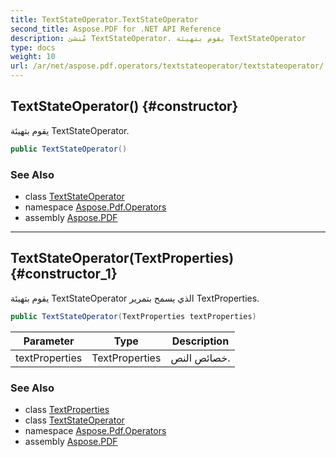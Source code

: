 ```yaml
---
title: TextStateOperator.TextStateOperator
second_title: Aspose.PDF for .NET API Reference
description: مُنشئ TextStateOperator. يقوم بتهيئة TextStateOperator
type: docs
weight: 10
url: /ar/net/aspose.pdf.operators/textstateoperator/textstateoperator/
---
```

## TextStateOperator() {#constructor}

يقوم بتهيئة TextStateOperator.

```csharp
public TextStateOperator()
```

### See Also

* class [TextStateOperator](../)
* namespace [Aspose.Pdf.Operators](../../../aspose.pdf.operators/)
* assembly [Aspose.PDF](../../../)

---

## TextStateOperator(TextProperties) {#constructor_1}

يقوم بتهيئة TextStateOperator الذي يسمح بتمرير TextProperties.

```csharp
public TextStateOperator(TextProperties textProperties)
```

| Parameter | Type | Description |
| --- | --- | --- |
| textProperties | TextProperties | خصائص النص. |

### See Also

* class [TextProperties](../../../aspose.pdf.facades/textproperties/)
* class [TextStateOperator](../)
* namespace [Aspose.Pdf.Operators](../../../aspose.pdf.operators/)
* assembly [Aspose.PDF](../../../)